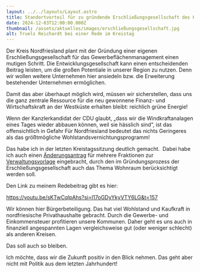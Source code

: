 ```yaml
---
layout: ../../layouts/Layout.astro
title: Standortvorteil für zu gründende Erschließungsgesellschaft des Kreises halten
date: 2024-12-03T12:00:00.000Z
thumbnail: /assets/aktuelles/images/erschließungsgesellschaft.jpg
alt: Truels Reichardt bei einer Rede im Kreistag
---
```

Der Kreis Nordfriesland plant mit der Gründung einer eigenen
Erschließungsgesellschaft für das Gewerbeflächenmanagement einen mutigen
Schritt. Die Entwicklungsgesellschaft kann einen entscheidenden Beitrag
leisten, um die großen Potentiale in unserer Region zu nutzen. Denn wir wollen
weitere Unternehmen hier ansiedeln bzw. die Erweiterung bestehender Unternehmen
ermöglichen. 

Damit das aber überhaupt möglich wird, müssen wir
sicherstellen, dass uns die ganz zentrale Ressource für die neu gewonnene
Finanz- und Wirtschaftskraft an der Westküste erhalten bleibt: reichlich grüne
Energie!

Wenn der Kanzlerkandidat der CDU glaubt, „dass wir die
Windkraftanalagen eines Tages wieder abbauen können, weil sie hässlich sind“,
ist das offensichtlich in Gefahr Für Nordfriesland bedeutet das nichts
Geringeres als das größtmögliche Wohlstandsvernichtungsprogramm! 

Das habe ich in der letzten Kreistagssitzung deutlich
gemacht.  Dabei habe ich auch einen [Änderungsantrag](https://ratsinfo.nordfriesland.de/sdnetrim/UGhVM0hpd2NXNFdFcExjZbNGKIm4dVLtanhRNnH1811HUn8K7T1UIszQDtXvoFR4/gemeinsamer_Aenderungsantrag_TOP_8_-_SPD--SSW--WGNF-Fraktion.pdf)
für mehrere Fraktionen zur [Verwaltungsvorlage](https://ratsinfo.nordfriesland.de/sdnetrim/UGhVM0hpd2NXNFdFcExjZZ_InCZzZWJHedThb17hvsYPRLGKW5EBx6KN-WO4bKFJ/Vorlage_200-2024_1._Ergaenzung.pdf)
eingebracht, durch den im Gründungsprozess der Erschließungsgesellschaft auch
das Thema Wohnraum berücksichtigt werden soll.

Den Link zu meinem Redebeitrag gibt es hier: 

<https://youtu.be/sKTwCqlpAhs?si=l17oGDyYkyVTY6LG&t=157>


Wir können hier Bürgerbeteiligung. Das hat viel Wohlstand
und Kaufkraft in nordfriesische Privathaushalte gebracht. Durch die Gewerbe-
und Einkommensteuer profitieren unsere Kommunen. Daher geht es uns auch in
finanziell angespannten Lagen vergleichsweise gut (oder weniger schlecht) als
anderen Kreisen.

Das soll auch so bleiben. 

Ich möchte, dass wir die Zukunft positiv in den Blick
nehmen. Das geht aber nicht mit Politik aus dem letzten Jahrhundert!
